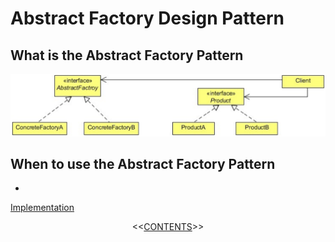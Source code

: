 #   Abstract Factory Design Pattern


##  What is the Abstract Factory Pattern
    
<p align="center">
    <img src="https://github.com/11andrew1991/design_patterns/blob/master/AbstractFactory/img/abstractfactory.PNG" />
</p>


##  When to use the Abstract Factory Pattern
-   


[Implementation](https://github.com/11andrew1991/design_patterns/tree/master/AbstractFactory/app/)


<p align="center">
  <<<a href="https://github.com/11andrew1991/design_patterns#design-patterns">CONTENTS</a>>>
</p>        